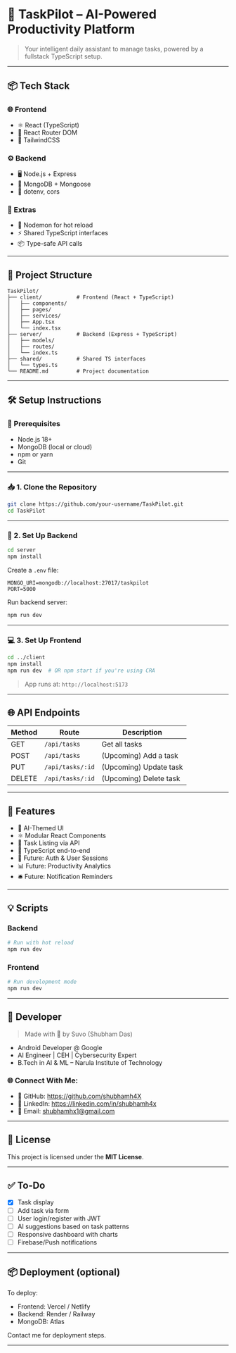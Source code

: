 
# 🧠 TaskPilot – AI-Powered Productivity Platform

> Your intelligent daily assistant to manage tasks, powered by a fullstack TypeScript setup.

---

## 📦 Tech Stack

### 🌐 Frontend
- ⚛️ React (TypeScript)
- 🧭 React Router DOM
- 🎨 TailwindCSS

### ⚙️ Backend
- 🖥 Node.js + Express
- 🧬 MongoDB + Mongoose
- 🌱 dotenv, cors

### 🧩 Extras
- 🔁 Nodemon for hot reload
- ⚡ Shared TypeScript interfaces
- 📦 Type-safe API calls

---

## 📁 Project Structure

```
TaskPilot/
├── client/           # Frontend (React + TypeScript)
│   ├── components/
│   ├── pages/
│   ├── services/
│   ├── App.tsx
│   └── index.tsx
├── server/           # Backend (Express + TypeScript)
│   ├── models/
│   ├── routes/
│   └── index.ts
├── shared/           # Shared TS interfaces
│   └── types.ts
└── README.md         # Project documentation
```

---

## 🛠️ Setup Instructions

### 🔧 Prerequisites

- Node.js 18+
- MongoDB (local or cloud)
- npm or yarn
- Git

---

### 📥 1. Clone the Repository

```bash
git clone https://github.com/your-username/TaskPilot.git
cd TaskPilot
```

---

### 📡 2. Set Up Backend

```bash
cd server
npm install
```

Create a `.env` file:

```env
MONGO_URI=mongodb://localhost:27017/taskpilot
PORT=5000
```

Run backend server:

```bash
npm run dev
```

---

### 💻 3. Set Up Frontend

```bash
cd ../client
npm install
npm run dev  # OR npm start if you're using CRA
```

> App runs at: `http://localhost:5173`

---

## 🌐 API Endpoints

| Method | Route           | Description            |
|--------|------------------|------------------------|
| GET    | `/api/tasks`     | Get all tasks          |
| POST   | `/api/tasks`     | (Upcoming) Add a task  |
| PUT    | `/api/tasks/:id` | (Upcoming) Update task |
| DELETE | `/api/tasks/:id` | (Upcoming) Delete task |

---

## 📌 Features

- 🧠 AI-Themed UI
- ⚛️ Modular React Components
- 🧾 Task Listing via API
- 🧩 TypeScript end-to-end
- 🔐 Future: Auth & User Sessions
- 📊 Future: Productivity Analytics
- 🛎️ Future: Notification Reminders

---

## 💡 Scripts

### Backend

```bash
# Run with hot reload
npm run dev
```

### Frontend

```bash
# Run development mode
npm run dev
```

---

## 🧠 Developer

> Made with 💙 by Suvo (Shubham Das)

- Android Developer @ Google  
- AI Engineer | CEH | Cybersecurity Expert  
- B.Tech in AI & ML – Narula Institute of Technology  

### 🌐 Connect With Me:

- 🔗 GitHub: https://github.com/shubhamh4X
- 💼 LinkedIn: https://linkedin.com/in/shubhamh4x
- 📧 Email: shubhamhx1@gmail.com

---

## 🪪 License

This project is licensed under the **MIT License**.

---

## ✅ To-Do

- [x] Task display
- [ ] Add task via form
- [ ] User login/register with JWT
- [ ] AI suggestions based on task patterns
- [ ] Responsive dashboard with charts
- [ ] Firebase/Push notifications

---

## 📦 Deployment (optional)

To deploy:

- Frontend: Vercel / Netlify  
- Backend: Render / Railway  
- MongoDB: Atlas

Contact me for deployment steps.

---
